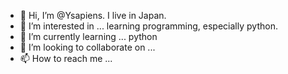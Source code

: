 - 👋 Hi, I’m @Ysapiens. I live in Japan.
- 👀 I’m interested in ... learning programming, especially python.
- 🌱 I’m currently learning ... python
- 💞️ I’m looking to collaborate on ...
- 📫 How to reach me ... 

<!---
Ysapiens/Ysapiens is a ✨ special ✨ repository because its `README.md` (this file) appears on your GitHub profile.
You can click the Preview link to take a look at your changes.
--->
